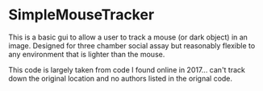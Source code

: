 # SimpleMouseTracker
This is a basic gui to allow a user to track a mouse (or dark object) in an image. Designed for three chamber social assay but reasonably flexible to any environment that is lighter than the mouse. 

This code is largely taken from code I found online in 2017... can't track down the original location and no authors listed in the orignal code.
